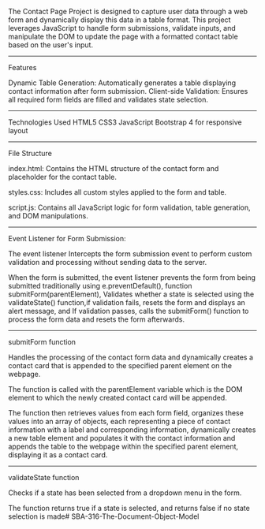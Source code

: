 The Contact Page Project is designed to capture user data through a web form and dynamically display this data in a table format. This project leverages JavaScript to handle form submissions, validate inputs, and manipulate the DOM to update the page with a formatted contact table based on the user's input.

**************************************************************

Features

Dynamic Table Generation: Automatically generates a table displaying contact information after form submission.
Client-side Validation: Ensures all required form fields are filled and validates state selection.

**************************************************************

Technologies Used
HTML5
CSS3
JavaScript
Bootstrap 4 for responsive layout

**************************************************************

File Structure

index.html: Contains the HTML structure of the contact form and placeholder for the contact table.

styles.css: Includes all custom styles applied to the form and table.

script.js: Contains all JavaScript logic for form validation, table generation, and DOM manipulations.

**************************************************************

Event Listener for Form Submission:

The event listener Intercepts the form submission event to perform custom validation and processing without sending data to the server.

When the form is submitted, the event listener prevents the form from being submitted traditionally using e.preventDefault(), 
function submitForm(parentElement), Validates whether a state is selected using the validateState() function,if validation fails, resets the form and displays an alert message, and 
If validation passes, calls the submitForm() function to process the form data and resets the form afterwards. 

**************************************************************

submitForm function 

Handles the processing of the contact form data and dynamically creates a contact card that is appended to the specified parent element on the webpage.

The function is called with the parentElement variable which is the DOM element to which the newly created contact card will be appended.

The function then retrieves values from each form field,
organizes these values into an array of objects, each representing a piece of contact information with a label and corresponding information, dynamically creates a new table element and populates it with the contact information and appends the table to the webpage within the specified parent element, displaying it as a contact card.

**************************************************************

validateState function

Checks if a state has been selected from a dropdown menu in the form.

The function returns true if a state is selected, and returns false if no state selection is made# SBA-316-The-Document-Object-Model
